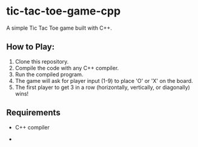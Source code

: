 # tic-tac-toe-game-cpp
A simple Tic Tac Toe game built with C++.

## How to Play:
1. Clone this repository.
2. Compile the code with any C++ compiler.
3. Run the compiled program.
4. The game will ask for player input (1-9) to place 'O' or 'X' on the board.
5. The first player to get 3 in a row (horizontally, vertically, or diagonally) wins!

## Requirements
- C++ compiler

- 
